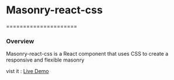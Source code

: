 # Masonry-react-css

=====================

### Overview

Masonry-react-css is a React component that uses CSS to create a responsive and flexible masonry

vist it : [Live Demo](https://adnenre.github.io/masonry-react-css/)
